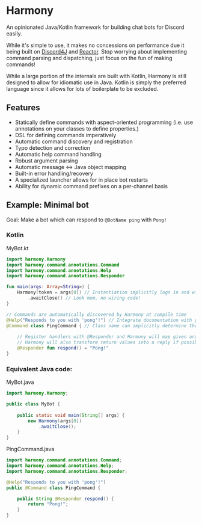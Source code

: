 # Harmony

An opinionated Java/Kotlin framework for building chat
bots for Discord easily. 

While it's simple to use, it makes no concessions on 
performance due it being built on 
[Discord4J](https://discord4j.com) and 
[Reactor](https://projectreactor.io/). Stop worrying
about implementing command parsing and dispatching,
just focus on the fun of making commands!

While a large portion of the internals are built with 
Kotlin, Harmony is still designed to allow for idiomatic
use in Java. Kotlin is simply the preferred language 
since it allows for lots of boilerplate to be excluded.

## Features
* Statically define commands with aspect-oriented programming 
(i.e. use annotations on your classes to define properties.)
* DSL for defining commands imperatively
* Automatic command discovery and registration
* Typo detection and correction
* Automatic help command handling
* Robust argument parsing
* Automatic message <-> Java object mapping
* Built-in error handling/recovery
* A specialized launcher allows for in place bot restarts
* Ability for dynamic command prefixes on a per-channel basis

## Example: Minimal bot
Goal: Make a bot which can respond to `@BotName ping`
with `Pong!`

### Kotlin
MyBot.kt
```kotlin
import harmony.Harmony
import harmony.command.annotations.Command
import harmony.command.annotations.Help
import harmony.command.annotations.Responder

fun main(args: Array<String>) {
    Harmony(token = args[0]) // Instantiation implicitly logs in and wires all commands
        .awaitClose() // Look mom, no wiring code!
}

// Commands are automatically discovered by Harmony at compile time
@Help("Responds to you with 'pong'!") // Integrate documentation with your code
@Command class PingCommand { // Class name can implicitly determine the command name
    
    // Register handlers with @Responder and Harmony will map given arguments to the best fitting command handler
    // Harmony will also transform return values into a reply if possible/logical to do so
    @Responder fun respond() = "Pong!"
}
```

### Equivalent Java code:
MyBot.java
```java
import harmony.Harmony;

public class MyBot {
    
    public static void main(String[] args) {
        new Harmony(args[0])
            .awaitClose();
    }
}
```

PingCommand.java
```java
import harmony.command.annotations.Command;
import harmony.command.annotations.Help;
import harmony.command.annotations.Responder;

@Help("Responds to you with 'pong'!")
public @Command class PingCommand {

    public String @Responder respond() {
        return "Pong!";
    } 
}
```
